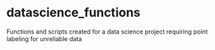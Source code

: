 # datascience_functions
Functions and scripts created for a data science project requiring point labeling for unreliable data

